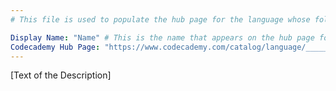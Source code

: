 ```yaml
---
# This file is used to populate the hub page for the language whose folder it's in. Be sure to create a new version if you create a folder for a new language!

Display Name: "Name" # This is the name that appears on the hub page for this language. Pay attention to capitalization and punctuation!
Codecademy Hub Page: "https://www.codecademy.com/catalog/language/______" # If codecademy.com doesn't have a hub page for this language, that's okay too. You can leave this field as null
---
```


[Text of the Description] <!-- # Write up an introductory description of the language here! -->
